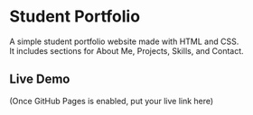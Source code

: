 # Student Portfolio

A simple student portfolio website made with HTML and CSS.  
It includes sections for About Me, Projects, Skills, and Contact.  

## Live Demo
(Once GitHub Pages is enabled, put your live link here)

